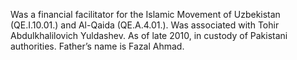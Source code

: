  Was a financial facilitator for the Islamic Movement of Uzbekistan 
(QE.I.10.01.) and Al-Qaida (QE.A.4.01.). Was associated with Tohir
Abdulkhalilovich Yuldashev. As of late 2010, in custody of Pakistani 
authorities. Father’s name is Fazal Ahmad. 
